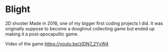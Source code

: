 # Blight
2D shooter
Made in 2018, one of my bigger first coding projects I did.
It was originally suppose to become a doughnut collecting game but ended up making it a post-apocapultic game.

Video of the game
<https://youtu.be/zlDN7_2YvW4>
